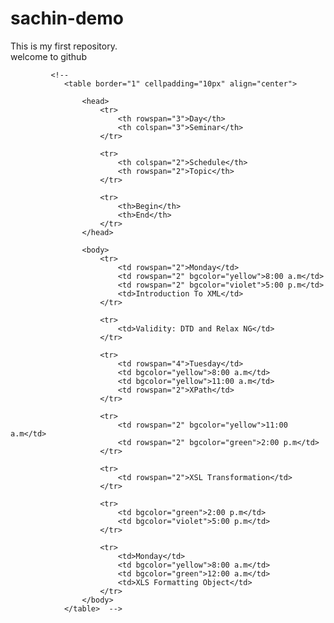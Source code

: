 # sachin-demo
This is my first repository.
<br>
welcome to github

             <!-- 
                <table border="1" cellpadding="10px" align="center">

                    <head>
                        <tr>
                            <th rowspan="3">Day</th>
                            <th colspan="3">Seminar</th>
                        </tr>

                        <tr>
                            <th colspan="2">Schedule</th>
                            <th rowspan="2">Topic</th>
                        </tr>

                        <tr>
                            <th>Begin</th>
                            <th>End</th>
                        </tr>
                    </head>

                    <body>
                        <tr>
                            <td rowspan="2">Monday</td>
                            <td rowspan="2" bgcolor="yellow">8:00 a.m</td>
                            <td rowspan="2" bgcolor="violet">5:00 p.m</td>
                            <td>Introduction To XML</td>
                        </tr>
                        
                        <tr>
                            <td>Validity: DTD and Relax NG</td>
                        </tr>

                        <tr>
                            <td rowspan="4">Tuesday</td>
                            <td bgcolor="yellow">8:00 a.m</td>
                            <td bgcolor="yellow">11:00 a.m</td>
                            <td rowspan="2">XPath</td>
                        </tr>

                        <tr>
                            <td rowspan="2" bgcolor="yellow">11:00 a.m</td>
                            <td rowspan="2" bgcolor="green">2:00 p.m</td>
                        </tr>
                         
                        <tr>
                            <td rowspan="2">XSL Transformation</td>
                        </tr>

                        <tr>
                            <td bgcolor="green">2:00 p.m</td>
                            <td bgcolor="violet">5:00 p.m</td>
                        </tr>

                        <tr>
                            <td>Monday</td>
                            <td bgcolor="yellow">8:00 a.m</td>
                            <td bgcolor="green">12:00 a.m</td>
                            <td>XLS Formatting Object</td>
                        </tr>
                    </body>
                </table>  -->
